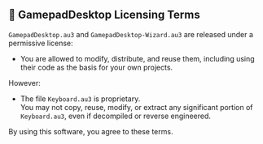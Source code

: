 ## 📄 GamepadDesktop Licensing Terms
`GamepadDesktop.au3` and `GamepadDesktop-Wizard.au3` are released under a permissive license:

- You are allowed to modify, distribute, and reuse them, including using their code as the basis for your own projects.

However:

- The file `Keyboard.au3` is proprietary.  
You may not copy, reuse, modify, or extract any significant portion of `Keyboard.au3`, even if decompiled or reverse engineered.

By using this software, you agree to these terms.
